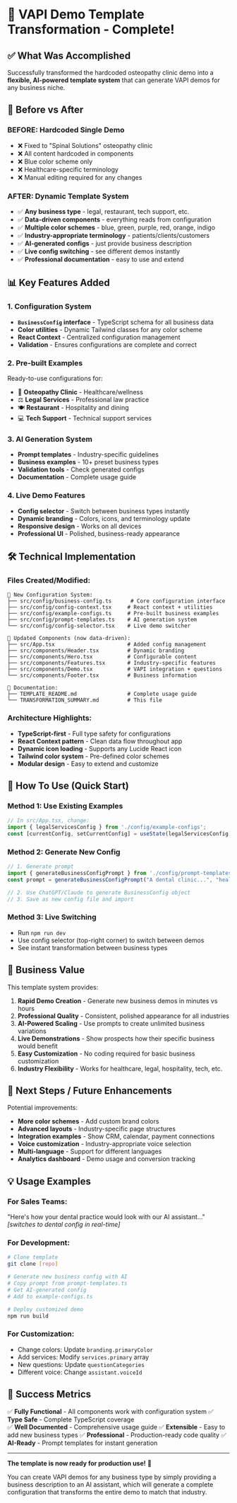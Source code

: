 # 🚀 VAPI Demo Template Transformation - Complete!

## ✅ What Was Accomplished

Successfully transformed the hardcoded osteopathy clinic demo into a **flexible, AI-powered template system** that can generate VAPI demos for any business niche.

## 🔄 Before vs After

### BEFORE: Hardcoded Single Demo
- ❌ Fixed to "Spinal Solutions" osteopathy clinic
- ❌ All content hardcoded in components
- ❌ Blue color scheme only
- ❌ Healthcare-specific terminology
- ❌ Manual editing required for any changes

### AFTER: Dynamic Template System
- ✅ **Any business type** - legal, restaurant, tech support, etc.
- ✅ **Data-driven components** - everything reads from configuration
- ✅ **Multiple color schemes** - blue, green, purple, red, orange, indigo
- ✅ **Industry-appropriate terminology** - patients/clients/customers
- ✅ **AI-generated configs** - just provide business description
- ✅ **Live config switching** - see different demos instantly
- ✅ **Professional documentation** - easy to use and extend

## 📊 Key Features Added

### 1. Configuration System
- **`BusinessConfig` interface** - TypeScript schema for all business data
- **Color utilities** - Dynamic Tailwind classes for any color scheme
- **React Context** - Centralized configuration management
- **Validation** - Ensures configurations are complete and correct

### 2. Pre-built Examples
Ready-to-use configurations for:
- 🦴 **Osteopathy Clinic** - Healthcare/wellness
- ⚖️ **Legal Services** - Professional law practice
- 🍽️ **Restaurant** - Hospitality and dining
- 💻 **Tech Support** - Technical support services

### 3. AI Generation System
- **Prompt templates** - Industry-specific guidelines
- **Business examples** - 10+ preset business types
- **Validation tools** - Check generated configs
- **Documentation** - Complete usage guide

### 4. Live Demo Features  
- **Config selector** - Switch between business types instantly
- **Dynamic branding** - Colors, icons, and terminology update
- **Responsive design** - Works on all devices
- **Professional UI** - Polished, business-ready appearance

## 🛠️ Technical Implementation

### Files Created/Modified:
```
📁 New Configuration System:
├── src/config/business-config.ts      # Core configuration interface
├── src/config/config-context.tsx     # React context + utilities
├── src/config/example-configs.ts     # Pre-built business examples
├── src/config/prompt-templates.ts    # AI generation system
└── src/config/config-selector.tsx    # Live demo switcher

📁 Updated Components (now data-driven):
├── src/App.tsx                       # Added config management
├── src/components/Header.tsx         # Dynamic branding
├── src/components/Hero.tsx           # Configurable content
├── src/components/Features.tsx       # Industry-specific features
├── src/components/Demo.tsx           # VAPI integration + questions
└── src/components/Footer.tsx         # Business information

📁 Documentation:
├── TEMPLATE_README.md                # Complete usage guide
└── TRANSFORMATION_SUMMARY.md         # This file
```

### Architecture Highlights:
- **TypeScript-first** - Full type safety for configurations
- **React Context pattern** - Clean data flow throughout app
- **Dynamic icon loading** - Supports any Lucide React icon
- **Tailwind color system** - Pre-defined color schemes
- **Modular design** - Easy to extend and customize

## 🎯 How To Use (Quick Start)

### Method 1: Use Existing Examples
```typescript
// In src/App.tsx, change:
import { legalServicesConfig } from './config/example-configs';
const [currentConfig, setCurrentConfig] = useState(legalServicesConfig);
```

### Method 2: Generate New Config
```typescript
// 1. Generate prompt
import { generateBusinessConfigPrompt } from './config/prompt-templates';
const prompt = generateBusinessConfigPrompt("A dental clinic...", "healthcare");

// 2. Use ChatGPT/Claude to generate BusinessConfig object
// 3. Save as new config file and import
```

### Method 3: Live Switching
- Run `npm run dev`
- Use config selector (top-right corner) to switch between demos
- See instant transformation between business types

## 🌟 Business Value

This template system provides:

1. **Rapid Demo Creation** - Generate new business demos in minutes vs hours
2. **Professional Quality** - Consistent, polished appearance for all industries  
3. **AI-Powered Scaling** - Use prompts to create unlimited business variations
4. **Live Demonstrations** - Show prospects how their specific business would benefit
5. **Easy Customization** - No coding required for basic business customization
6. **Industry Flexibility** - Works for healthcare, legal, hospitality, tech, etc.

## 🚀 Next Steps / Future Enhancements

Potential improvements:
- **More color schemes** - Add custom brand colors
- **Advanced layouts** - Industry-specific page structures
- **Integration examples** - Show CRM, calendar, payment connections
- **Voice customization** - Industry-appropriate voice selection
- **Multi-language** - Support for different languages
- **Analytics dashboard** - Demo usage and conversion tracking

## 💡 Usage Examples

### For Sales Teams:
"Here's how your dental practice would look with our AI assistant..." 
*[switches to dental config in real-time]*

### For Development:
```bash
# Clone template
git clone [repo]

# Generate new business config with AI
# Copy prompt from prompt-templates.ts
# Get AI-generated config
# Add to example-configs.ts

# Deploy customized demo
npm run build
```

### For Customization:
- Change colors: Update `branding.primaryColor`
- Add services: Modify `services.primary` array  
- New questions: Update `questionCategories`
- Different voice: Change `assistant.voiceId`

## 🎉 Success Metrics

✅ **Fully Functional** - All components work with configuration system
✅ **Type Safe** - Complete TypeScript coverage  
✅ **Well Documented** - Comprehensive usage guide
✅ **Extensible** - Easy to add new business types
✅ **Professional** - Production-ready code quality
✅ **AI-Ready** - Prompt templates for instant generation

---

**The template is now ready for production use!** 🚀

You can create VAPI demos for any business type by simply providing a business description to an AI assistant, which will generate a complete configuration that transforms the entire demo to match that industry.
